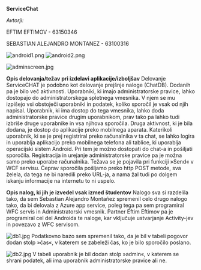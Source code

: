 **ServiceChat**

*Avtorji:*

EFTIM EFTIMOV - 63150346

SEBASTIAN ALEJANDRO MONTANEZ - 63100316

![android1.png](https://bitbucket.org/repo/5K8XBj/images/993494138-android1.png)
![android2.png](https://bitbucket.org/repo/5K8XBj/images/2059766050-android2.png)

![adminscreen.jpg](https://bitbucket.org/repo/5K8XBj/images/2852172784-adminscreen.jpg)

**Opis delovanja/težav pri izdelavi aplikacije/izboljšav**
Delovanje ServiceCHAT je podobno kot delovanje prejšnje naloge (ChatDB). Dodanih pa je bilo več aktivnosti. 
Uporabniki, ki imajo administratorske pravice, lahko dostopajo do administratorskega spletnega vmesnika. V njem se mu izpišejo vsi obstoječi  uporabniki in podatek, koliko sporočil je vsak od njih napisal. Uporabnik, ki ima dostop do tega vmesnika, lahko doda administratorske pravice drugim uporabnikom, prav tako pa lahko tudi izbriše druge uporabnike in vsa njihova sporočila.
Druga aktivnost, ki je bila dodana, je dostop do aplikacije preko mobilnega aparata. Katerikoli uporabnik, ki se je prej registriral preko računalnika v ta chat, se lahko logira in uporablja aplikacijo preko mobilnega telefona ali tablice, ki uporablja operacijski sistem Android. Pri tem je možno dostopati do chat-a in pošiljati sporočila. Registracija in urejanje administratorske pravice pa je možna samo preko uporabe računalnika.
Težava se je pojavila pri funkciji »Send« v WCF servisu. Čeprav sporočila pošljamo preko http POST metode, sva želela, da tega ne bi naredili preko URL-ja, a nama žal tudi po dolgem iskanju informacije na internetu to ni uspelo.


**Opis nalog, ki jih je izvedel vsak izmed študentov**
Nalogo sva si razdelila tako, da sem Sebastian Alejandro Montañez spremenil celo drugo nalogo tako, da bi delovala z Azure app service, poleg tega pa sem programiral WFC servis in Administratorski vmesnik. Partner Eftim Eftimov pa je programiral cel del Androida te naloge, kar vključuje ustvarjanje  Activity-jev in povezavo z WFC servisom.

![db1.jpg](https://bitbucket.org/repo/5K8XBj/images/837192573-db1.jpg)
Podatkovno bazo sem spremenil tako, da je bil v tabeli pogovor dodan stolp »čas«, v katerem se zabeleži čas, ko je bilo sporočilo poslano.

![db2.jpg](https://bitbucket.org/repo/5K8XBj/images/4160758702-db2.jpg)
V tabeli uporabnik je bil dodan stolp »admin«, v katerem se shrani podatek, ali ima uporabnik administratorske pravice ali ne.